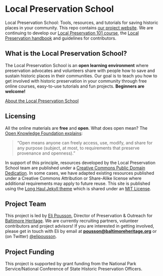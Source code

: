 # Local Preservation School
Local Preservation School: Tools, resources, and tutorials for saving historic places in your community. This repo contains [our project website](http://localpreservation.github.io). We are continuing to develop our [Local Preservation 101 course](https://github.com/localpreservation/course-in-a-box), the [Local Preservation handbook](https://github.com/localpreservation/handbook) and guidelines for contributors.

## What is the Local Preservation School?

The Local Preservation School is an **open learning environment** where preservation advocates and volunteers share with people how to save and sustain historic places in their communities. Our goal is to teach you how to get involved with historic preservation in your community through free online courses, easy-to-use tutorials and fun projects. **Beginners are welcome!**

[About the Local Preservation School](http://localpreservation.github.io/about/)

## Licensing

All the online materials are **free** and **open**. What does open mean? The [Open Knowledge Foundation explains](http://opendefinition.org/):

>“Open means anyone can freely access, use, modify, and share for any purpose (subject, at most, to requirements that preserve provenance and openness).”

In support of this principle, resources developed by the Local Preservation School team are published under a [Creative Commons Public Domain Dedication](https://creativecommons.org/publicdomain/zero/1.0/). In some cases, we have adapted existing resources published under a Creative Commons Attribution or Share-Alike license where additional requirements may apply to future reuse. This site is published using the [Long Haul Jekyll theme](http://github.com/brianmaierjr/long-haul) which is shared under an [MIT License](https://github.com/brianmaierjr/long-haul/blob/master/LICENSE).

## Project Team

This project is led by [Eli Pousson](http://github.com/elipousson), Director of Preservation & Outreach for [Baltimore Heritage](http://baltimoreheritage.org/). We are currently recruiting partners, volunteer contributors and project advisors! If you are interested in getting involved, please get in touch with Eli by email at **pousson@baltimoreheritage.org** or (on Twitter) [@elipousson](http://twitter.com/elipousson/).

## Project Funding

This project is supported by grant funding from the National Park Service/National Conference of State Historic Preservation Officers.
